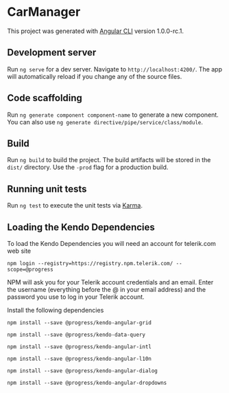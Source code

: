 # CarManager

This project was generated with [Angular CLI](https://github.com/angular/angular-cli) version 1.0.0-rc.1.

## Development server
Run `ng serve` for a dev server. Navigate to `http://localhost:4200/`. The app will automatically reload if you change any of the source files.

## Code scaffolding

Run `ng generate component component-name` to generate a new component. You can also use `ng generate directive/pipe/service/class/module`.

## Build

Run `ng build` to build the project. The build artifacts will be stored in the `dist/` directory. Use the `-prod` flag for a production build.

## Running unit tests

Run `ng test` to execute the unit tests via [Karma](https://karma-runner.github.io).

## Loading the Kendo Dependencies

To load the Kendo Dependencies you will need an account for telerik.com web site

`npm login --registry=https://registry.npm.telerik.com/ --scope=@progress`

NPM will ask you for your Telerik account credentials and an email. Enter the username (everything before the @ in your email address) and the password you use to log in your Telerik account.

Install the following dependencies

`npm install --save @progress/kendo-angular-grid`

  

`npm install --save @progress/kendo-data-query`


  
`npm install --save @progress/kendo-angular-intl`


  
`npm install --save @progress/kendo-angular-l10n`


  
`npm install --save @progress/kendo-angular-dialog`


  
`npm install --save @progress/kendo-angular-dropdowns`